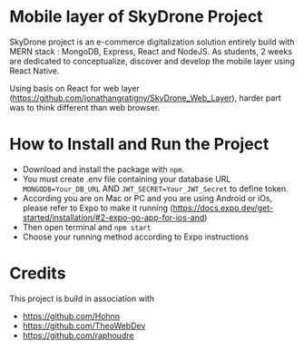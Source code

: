 # Mobile layer of SkyDrone Project

SkyDrone project is an e-commerce digitalization solution entirely build with MERN stack : MongoDB, Express, React and NodeJS.
As students, 2 weeks are dedicated to conceptualize, discover and develop the mobile layer using React Native.

Using basis on React for web layer (https://github.com/jonathangratigny/SkyDrone_Web_Layer), harder part was to think different than web browser.

# How to Install and Run the Project

- Download and install the package with `npm`. 
- You must create .env file containing your database URL `MONGODB=Your_DB_URL` AND `JWT_SECRET=Your_JWT_Secret` to define token.
- According you are on Mac or PC and you are using Android or iOs, please refer to Expo to make it running (https://docs.expo.dev/get-started/installation/#2-expo-go-app-for-ios-and)
- Then open terminal and `npm start`
- Choose your running method according to Expo instructions

# Credits
This project is build in association with 
- https://github.com/Hohnn
- https://github.com/TheoWebDev
- https://github.com/raphoudre
